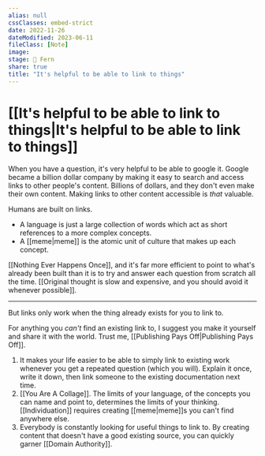 ```yaml
---
alias: null
cssClasses: embed-strict
date: 2022-11-26
dateModified: 2023-06-11
fileClass: [Note]
image: 
stage: 🌿 Fern
share: true
title: "It's helpful to be able to link to things"
---
```


# [[It's helpful to be able to link to things|It's helpful to be able to link to things]]

When you have a question, it's very helpful to be able to google it. Google became a billion dollar company by making it easy to search and access links to other people's content. Billions of dollars, and they don't even make their own content. Making links to other content accessible is _that_ valuable.

Humans are built on links. 

- A language is just a large collection of words which act as short references to a more complex concepts. 
- A [[meme|meme]] is the atomic unit of culture that makes up each concept.

[[Nothing Ever Happens Once]], and it's far more efficient to point to what's already been built than it is to try and answer each question from scratch all the time. [[Original thought is slow and expensive, and you should avoid it whenever possible]].

---

But links only work when the thing already exists for you to link to. 

For anything you _can't_ find an existing link to, I suggest you make it yourself and share it with the world. Trust me, [[Publishing Pays Off|Publishing Pays Off]].

1. It makes your life easier to be able to simply link to existing work whenever you get a repeated question (which you will). Explain it once, write it down, then link someone to the existing documentation next time.
2.  [[You Are A Collage]]. The limits of your language, of the concepts you can name and point to, determines the limits of your thinking.  [[Individuation]] requires creating [[meme|meme]]s you can't find anywhere else.
3. Everybody is constantly looking for useful things to link to. By creating content that doesn't have a good existing source, you can quickly garner [[Domain Authority]].
